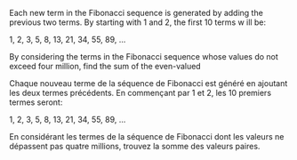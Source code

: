 Each new term in the Fibonacci sequence is generated by adding the 
previous two terms. By starting with 1 and 2, the first 10 terms w
ill be:

1, 2, 3, 5, 8, 13, 21, 34, 55, 89, ...

By considering the terms in the Fibonacci sequence whose values do not 
exceed four million, find the sum of the even-valued

Chaque nouveau terme de la séquence de Fibonacci est généré en ajoutant 
les deux termes précédents. En commençant par 1 et 2, les 10 premiers 
termes seront:

1, 2, 3, 5, 8, 13, 21, 34, 55, 89, ...

En considérant les termes de la séquence de Fibonacci dont les valeurs ne 
dépassent pas quatre millions, trouvez la somme des valeurs paires.

